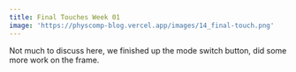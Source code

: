 ```yaml
---
title: Final Touches Week 01
image: 'https://physcomp-blog.vercel.app/images/14_final-touch.png'
---
```


Not much to discuss here, we finished up the mode switch button, did some more work on the frame.